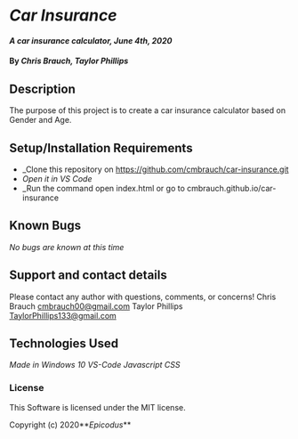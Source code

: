 # _Car Insurance_

#### _A car insurance calculator, June 4th, 2020_

#### By _**Chris Brauch, Taylor Phillips**_

## Description

The purpose of this project is to create a car insurance calculator based on Gender and Age.

## Setup/Installation Requirements

* _Clone this repository on https://github.com/cmbrauch/car-insurance.git
* _Open it in VS Code_
* _Run the command open index.html or go to cmbrauch.github.io/car-insurance

## Known Bugs

_No bugs are known at this time_

## Support and contact details

Please contact any author with questions, comments, or concerns!
Chris Brauch <cmbrauch00@gmail.com>
Taylor Phillips <TaylorPhillips133@gmail.com>

## Technologies Used

_Made in Windows 10_
_VS-Code_
_Javascript_
_CSS_

### License

This Software is licensed under the MIT license.

Copyright (c) 2020**_Epicodus_**